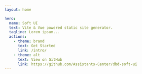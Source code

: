 ```yaml
---
layout: home

hero:
  name: Soft UI
  text: Vite & Vue powered static site generator.
  tagline: Lorem ipsum...
  actions:
    - theme: brand
      text: Get Started
      link: /intro/
    - theme: alt
      text: View on GitHub
      link: https://github.com/Assistants-Center/dbd-soft-ui
---
```

